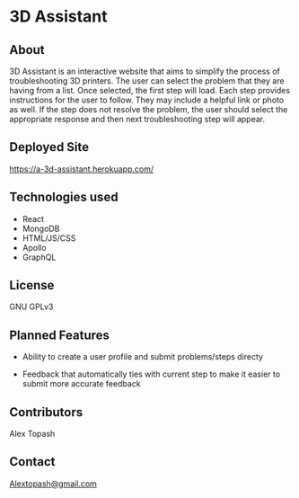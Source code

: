 # 3D Assistant

## About
3D Assistant is an interactive website that aims to simplify the process of troubleshooting 3D printers. The user can select the problem that they are having from a list. Once selected, the first step will load. Each step provides instructions for the user to follow. They may include a helpful link or photo as well. If the step does not resolve the problem, the user should select the appropriate response and then next troubleshooting step will appear. 

## Deployed Site
https://a-3d-assistant.herokuapp.com/

## Technologies used
* React
* MongoDB
* HTML/JS/CSS
* Apollo
* GraphQL

## License

GNU GPLv3

## Planned Features

* Ability to create a user profile and submit problems/steps directy

* Feedback that automatically ties with current step to make it easier to submit more accurate feedback

## Contributors

Alex Topash

## Contact

Alextopash@gmail.com
